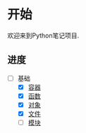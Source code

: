 # 开始

欢迎来到Python笔记项目.

## 进度

- [ ] 基础
    - [x] [容器](/基础/容器)
    - [x] [函数](/基础/函数)
    - [x] [对象](/基础/对象)
    - [x] [文件](/基础/文件)
    - [ ] [模块](/基础/模块)